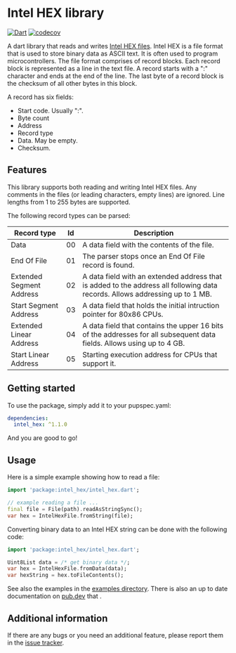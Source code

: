 # Intel HEX library

[![Dart](https://github.com/domohuhn/intel_hex/actions/workflows/dart.yml/badge.svg)](https://github.com/domohuhn/intel_hex/actions/workflows/dart.yml)
[![codecov](https://codecov.io/gh/domohuhn/intel_hex/branch/main/graph/badge.svg?token=KEN97CAD5L)](https://codecov.io/gh/domohuhn/intel_hex)

A dart library that reads and writes [Intel HEX files](https://en.wikipedia.org/wiki/Intel_HEX).
Intel HEX is a file format that is used to store binary data as ASCII text. It is often used
to program microcontrollers. The file format comprises of record blocks. Each record block is represented as a line in
the text file. A record starts with a ":" character and ends at the end of the line. The last
byte of a record block is the checksum of all other bytes in this block.

A record has six fields:

  - Start code. Usually ":".
  - Byte count
  - Address
  - Record type
  - Data. May be empty.
  - Checksum.

## Features

This library supports both reading and writing Intel HEX files.
Any comments in the files (or leading characters, empty lines) are ignored.
Line lengths from 1 to 255 bytes are supported.

The following record types can be parsed:

| Record type     | Id   | Description |
| ---------   | -------------------------------  | ----------- |
| Data | 00 | A data field with the contents of the file. |
| End Of File  | 01 | The parser stops once an End Of File record is found. |
| Extended Segment Address | 02 | A data field with an extended address that is added to the address all following data records. Allows addressing up to 1 MB. |
| Start Segment Address  | 03 | A data field that holds the initial intruction pointer for 80x86 CPUs. |
| Extended Linear Address | 04 | A data field that contains the upper 16 bits of the addresses for all subsequent data fields. Allows using up to 4 GB. |
| Start Linear Address  | 05 | Starting execution address for CPUs that support it. |

## Getting started

To use the package, simply add it to your pupspec.yaml:
```yaml
dependencies:
  intel_hex: ^1.1.0
```

And you are good to go!

## Usage

Here is a simple example showing how to read a file:

```dart
import 'package:intel_hex/intel_hex.dart';

// example reading a file ...
final file = File(path).readAsStringSync();
var hex = IntelHexFile.fromString(file);
```

Converting binary data to an Intel HEX string can be done with the following code:
```dart
import 'package:intel_hex/intel_hex.dart';

Uint8List data = /* get binary data */;
var hex = IntelHexFile.fromData(data);
var hexString = hex.toFileContents();
```

See also the examples in the [examples directory](https://github.com/domohuhn/intel_hex/tree/main/example).
There is also an up to date documentation on [pub.dev](https://pub.dev/documentation/intel_hex/latest/) that .

## Additional information

If there are any bugs or you need an additional feature, please report them in the [issue tracker](https://github.com/domohuhn/intel_hex/issues).
